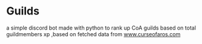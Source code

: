 # Guilds
a simple discord bot made with python to rank up CoA guilds based on total guildmembers xp ,based on fetched data from www.curseofaros.com
